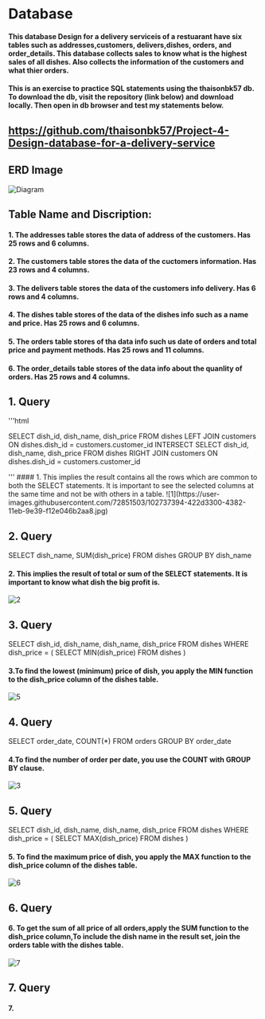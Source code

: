 # Database
#### This database Design for a delivery serviceis of a restuarant have six tables such as addresses,customers, delivers,dishes, orders, and order_details. This database collects sales to know what is the highest sales of all dishes. Also collects the information of the customers and what thier orders.
#### This is an exercise to practice SQL statements using the thaisonbk57 db. To download the db, visit the repository (link below) and download locally. Then open in db browser and test my statements below.

## https://github.com/thaisonbk57/Project-4-Design-database-for-a-delivery-service
## ERD Image
![Diagram](https://user-images.githubusercontent.com/72851503/102731216-39346580-4372-11eb-9c51-bfe759d083d4.png)



## Table Name and Discription:
#### 1.	The addresses table stores the data of address of the customers. Has 25 rows and 6 columns.
#### 2.	The customers table stores the data of the cuctomers information. Has 23 rows and 4 columns.
#### 3.	The delivers table stores the data of the customers info delivery.  Has 6 rows and 4 columns.
#### 4. The dishes table stores of the data of the dishes info such as a name and price. Has 25 rows and 6 columns.
#### 5. The orders table stores of tha data info such us date of orders and total price and payment methods. Has 25 rows and 11 columns.
#### 6. The order_details table stores of the data info about the quanlity of orders. Has 25 rows and 4 columns.

## 1. Query
'''html 
<p> SELECT dish_id, dish_name, dish_price 
FROM dishes
LEFT JOIN customers ON dishes.dish_id = customers.customer_id  
INTERSECT 
SELECT dish_id, dish_name, dish_price 
FROM dishes
RIGHT JOIN customers ON dishes.dish_id = customers.customer_id </p>
'''
 #### 1. This implies the result contains all the rows which are common to both the SELECT statements. It is important to see the selected columns at the same time and not be with others in a table. 
![1](https://user-images.githubusercontent.com/72851503/102737394-422d3300-4382-11eb-9e39-f12e046b2aa8.jpg)

## 2. Query
SELECT dish_name, 
SUM(dish_price) 
FROM dishes
GROUP BY dish_name 
#### 2. This implies the result of total or sum of the SELECT statements. It is important to know what dish the big profit is.
![2](https://user-images.githubusercontent.com/72851503/102738848-4c513080-4386-11eb-8733-d11352ab1f6b.jpg)

## 3. Query
SELECT dish_id, dish_name, dish_name, dish_price FROM dishes
WHERE dish_price = ( SELECT MIN(dish_price) FROM dishes )
#### 3.To find the lowest (minimum) price of dish, you apply the MIN function to the dish_price column of the dishes table.
![5](https://user-images.githubusercontent.com/72851503/103144679-88123e80-4768-11eb-9f7a-61c90abe2fc0.jpg)

## 4. Query
SELECT order_date,
COUNT(*) 
FROM orders GROUP BY order_date
#### 4.To find the number of order per date, you use the COUNT with GROUP BY clause.

![3](https://user-images.githubusercontent.com/72851503/103144227-ce639f80-4760-11eb-914f-a0c3e4f4c406.jpg)
## 5. Query
SELECT dish_id, dish_name, dish_name, dish_price FROM dishes
WHERE dish_price = ( SELECT MAX(dish_price) FROM dishes )

#### 5. To find the maximum price of dish, you apply the MAX function to the dish_price column of the dishes table.
![6](https://user-images.githubusercontent.com/72851503/103144727-5ea5e280-4769-11eb-9ccd-0b70b5f3c18f.jpg)

## 6. Query
#### 6. To get the sum of all price of all orders,apply the SUM function to the dish_price column,To include the dish name in the result set, join the orders table with the dishes table.
![7](https://user-images.githubusercontent.com/72851503/103165431-cbe17280-4852-11eb-90cd-9ce62d6b0d32.jpg)

## 7. Query
#### 7. 








